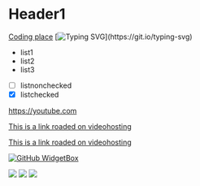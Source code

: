 # Header1

[Coding place][code]
[![Typing SVG](https://readme-typing-svg.herokuapp.com?font=Fira+Code&pause=100&multiline=true&width=650&height=150&lines=I'm+curently+learnig+UE%2C+web;I'm+interested+in+making+games%2C+smth+with+arduino;You+can+reach+me+by+mail%3A+kirill.prigozhin%40gmail.com+;and+tg%3ASealinus;It's+just+a+test+of+dynamic+text!!!!!!)](https://git.io/typing-svg)

- list1
- list2
- list3

- [ ] listnonchecked
- [x] listchecked

<https://youtube.com>


[This is a link roaded on videohosting](https://youtube.com)

[This is a link roaded on videohosting](https://youtube.com/ "Youtube")








[![GitHub WidgetBox](https://github-widgetbox.vercel.app/api/skills?languages=C++,markdown&&tools=git)](https://github.com/Jurredr/github-widgetbox)













[code]: https://github.com










   ![](https://readme-typing-svg.herokuapp.com?font=Fira+Code&pause=1000&color=FFFFFF&vCenter=true&repeat=false&width=435&lines=Hi+there+%F0%9F%91%8B%2C+I+am+NikSne!)  ![](https://readme-typing-svg.herokuapp.com?font=Fira+Code&pause=1000&color=000000&vCenter=true&width=1600&lines=%E2%97%8F+%F0%9F%94%AD+I%E2%80%99m+currently+working+on+ShardMC.;%E2%97%8F+%F0%9F%8C%B1+I%E2%80%99m+currently+learning+Pascal%2C+Java%2C+Python%2C+C%2B%2B+and+HTML.;%E2%97%8F+%F0%9F%93%AB+How+to+reach+me%3A+You+can+contact+me+in+Discord.;%E2%97%8F+%F0%9F%98%84+Pronouns%3A+It%2C+He.;%E2%97%8F+%E2%9A%A1+about+me%3A+I+love+coding%2C+I+am+Co-Owner+of+ShardMC+%26+technical+admin+of+the+Wolfland%2C+SharpLand+%26+Fallen+World+Minecraft+servers.)   ![](https://github-readme-stats.vercel.app/api?username=niksnemc&custom_title=My+stats:&show_icons=true&theme=dark)
